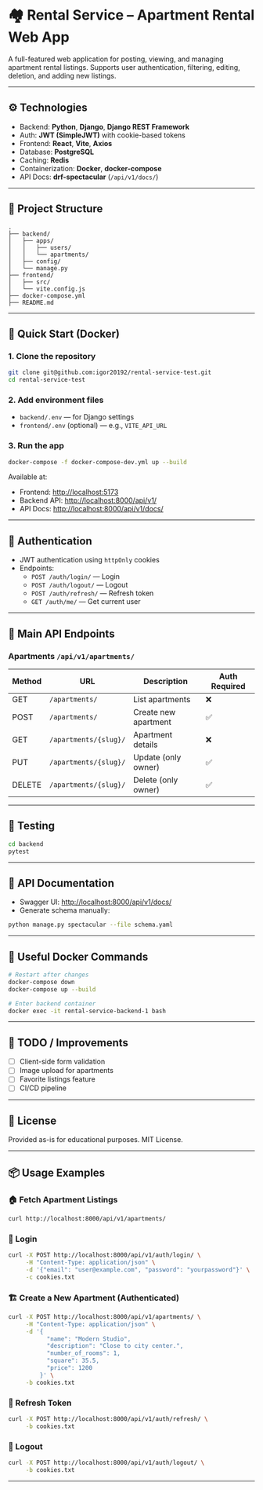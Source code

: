 
# 🏘 Rental Service – Apartment Rental Web App

A full-featured web application for posting, viewing, and managing apartment rental listings. Supports user authentication, filtering, editing, deletion, and adding new listings.

---

## ⚙️ Technologies

- Backend: **Python**, **Django**, **Django REST Framework**
- Auth: **JWT (SimpleJWT)** with cookie-based tokens
- Frontend: **React**, **Vite**, **Axios**
- Database: **PostgreSQL**
- Caching: **Redis**
- Containerization: **Docker**, **docker-compose**
- API Docs: **drf-spectacular** (`/api/v1/docs/`)

---

## 📁 Project Structure

```
.
├── backend/
│   ├── apps/
│   │   ├── users/
│   │   └── apartments/
│   ├── config/
│   └── manage.py
├── frontend/
│   ├── src/
│   └── vite.config.js
├── docker-compose.yml
├── README.md
```

---

## 🚀 Quick Start (Docker)

### 1. Clone the repository

```bash
git clone git@github.com:igor20192/rental-service-test.git
cd rental-service-test
```

### 2. Add environment files

- `backend/.env` — for Django settings
- `frontend/.env` (optional) — e.g., `VITE_API_URL`

### 3. Run the app

```bash
docker-compose -f docker-compose-dev.yml up --build
```

Available at:

- Frontend: [http://localhost:5173](http://localhost:5173)
- Backend API: [http://localhost:8000/api/v1/](http://localhost:8000/api/v1/)
- API Docs: [http://localhost:8000/api/v1/docs/](http://localhost:8000/api/v1/docs/)

---

## 🔐 Authentication

- JWT authentication using `httpOnly` cookies
- Endpoints:
  - `POST /auth/login/` — Login
  - `POST /auth/logout/` — Logout
  - `POST /auth/refresh/` — Refresh token
  - `GET /auth/me/` — Get current user

---

## 🧩 Main API Endpoints

### Apartments `/api/v1/apartments/`

| Method | URL                        | Description                        | Auth Required |
|--------|----------------------------|------------------------------------|----------------|
| GET    | `/apartments/`            | List apartments                    | ❌              |
| POST   | `/apartments/`            | Create new apartment               | ✅              |
| GET    | `/apartments/{slug}/`     | Apartment details                  | ❌              |
| PUT    | `/apartments/{slug}/`     | Update (only owner)                | ✅              |
| DELETE | `/apartments/{slug}/`     | Delete (only owner)                | ✅              |

---

## 🧪 Testing

```bash
cd backend
pytest
```

---

## 📝 API Documentation

- Swagger UI: [http://localhost:8000/api/v1/docs/](http://localhost:8000/api/v1/docs/)
- Generate schema manually:

```bash
python manage.py spectacular --file schema.yaml
```

---

## 🐳 Useful Docker Commands

```bash
# Restart after changes
docker-compose down
docker-compose up --build

# Enter backend container
docker exec -it rental-service-backend-1 bash
```

---

## 📌 TODO / Improvements

- [ ] Client-side form validation
- [ ] Image upload for apartments
- [ ] Favorite listings feature
- [ ] CI/CD pipeline

---

## 📄 License

Provided as-is for educational purposes. MIT License.

---

## 📦 Usage Examples

### 🏠 Fetch Apartment Listings

```bash
curl http://localhost:8000/api/v1/apartments/
```

### 🔐 Login

```bash
curl -X POST http://localhost:8000/api/v1/auth/login/ \
     -H "Content-Type: application/json" \
     -d '{"email": "user@example.com", "password": "yourpassword"}' \
     -c cookies.txt
```

### 🏗️ Create a New Apartment (Authenticated)

```bash
curl -X POST http://localhost:8000/api/v1/apartments/ \
     -H "Content-Type: application/json" \
     -d '{
           "name": "Modern Studio",
           "description": "Close to city center.",
           "number_of_rooms": 1,
           "square": 35.5,
           "price": 1200
         }' \
     -b cookies.txt
```

### 🔄 Refresh Token

```bash
curl -X POST http://localhost:8000/api/v1/auth/refresh/ \
     -b cookies.txt
```

### 🚪 Logout

```bash
curl -X POST http://localhost:8000/api/v1/auth/logout/ \
     -b cookies.txt
```

---
